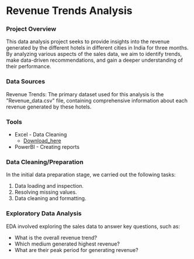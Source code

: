 # Revenue Trends Analysis

### Project Overview

This data analysis project seeks to provide insights into the revenue generated by the different hotels in different cities in India for three months. By analyzing various aspects of the sales data, we aim to identify trends, make data-driven recommendations, and gain a deeper understanding of their performance.

### Data Sources

Revenue Trends: The primary dataset used for this analysis is the "Revenue_data.csv" file, containing comprehensive information about each revenue generated by these hotels.

### Tools

- Excel - Data Cleaning
  - [Download_here](https://microsoft.com)
- PowerBI - Creating reports

### Data Cleaning/Preparation

In the initial data preparation stage, we carried out the following tasks:
1. Data loading and inspection.
2. Resolving missing values.
3. Data cleaning and formatting.

### Exploratory Data Analysis

EDA involved exploring the sales data to answer key questions, such as:

- What is the overall revenue trend?
- Which medium generated highest revenue?
- What are their peak period for generating revenue?


